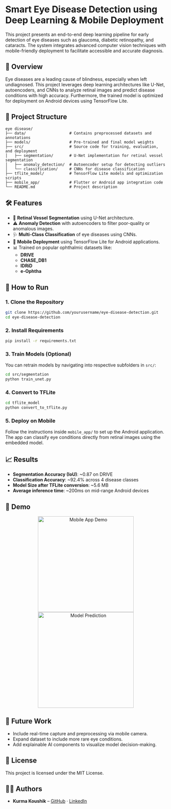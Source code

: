 # Smart Eye Disease Detection using Deep Learning & Mobile Deployment

This project presents an end-to-end deep learning pipeline for early detection of eye diseases such as glaucoma, diabetic retinopathy, and cataracts. The system integrates advanced computer vision techniques with mobile-friendly deployment to facilitate accessible and accurate diagnosis.

## 🧠 Overview

Eye diseases are a leading cause of blindness, especially when left undiagnosed. This project leverages deep learning architectures like U-Net, autoencoders, and CNNs to analyze retinal images and predict disease conditions with high accuracy. Furthermore, the trained model is optimized for deployment on Android devices using TensorFlow Lite.

## 📁 Project Structure

```
eye disease/
├── data/                   # Contains preprocessed datasets and annotations
├── models/                 # Pre-trained and final model weights
├── src/                    # Source code for training, evaluation, and deployment
│   ├── segmentation/       # U-Net implementation for retinal vessel segmentation
│   ├── anomaly_detection/  # Autoencoder setup for detecting outliers
│   └── classification/     # CNNs for disease classification
├── tflite_model/           # TensorFlow Lite models and optimization scripts
├── mobile_app/             # Flutter or Android app integration code
└── README.md               # Project description
```

## 🛠️ Features

- 🧬 **Retinal Vessel Segmentation** using U-Net architecture.
- ⚠️ **Anomaly Detection** with autoencoders to filter poor-quality or anomalous images.
- 🩺 **Multi-Class Classification** of eye diseases using CNNs.
- 📲 **Mobile Deployment** using TensorFlow Lite for Android applications.
- 📊 Trained on popular ophthalmic datasets like:
  - **DRIVE**
  - **CHASE_DB1**
  - **IDRiD**
  - **e-Ophtha**

## 🏁 How to Run

### 1. Clone the Repository

```bash
git clone https://github.com/yourusername/eye-disease-detection.git
cd eye-disease-detection
```

### 2. Install Requirements

```bash
pip install -r requirements.txt
```

### 3. Train Models (Optional)

You can retrain models by navigating into respective subfolders in `src/`:

```bash
cd src/segmentation
python train_unet.py
```

### 4. Convert to TFLite

```bash
cd tflite_model
python convert_to_tflite.py
```

### 5. Deploy on Mobile

Follow the instructions inside `mobile_app/` to set up the Android application. The app can classify eye conditions directly from retinal images using the embedded model.

## 📈 Results

- **Segmentation Accuracy (IoU)**: ~0.87 on DRIVE
- **Classification Accuracy**: ~92.4% across 4 disease classes
- **Model Size after TFLite conversion**: ~5.6 MB
- **Average inference time**: ~200ms on mid-range Android devices

## 🧪 Demo

<p align="center">
  <img src="docs/demo1.gif" alt="Mobile App Demo" width="300"/>
  <img src="docs/demo2.gif" alt="Model Prediction" width="300"/>
</p>

## 📌 Future Work

- Include real-time capture and preprocessing via mobile camera.
- Expand dataset to include more rare eye conditions.
- Add explainable AI components to visualize model decision-making.

## 📄 License

This project is licensed under the MIT License.

## 🙋‍♂️ Authors

- **Kurma Koushik** – [GitHub](https://github.com/yourusername) · [LinkedIn](https://linkedin.com/in/yourprofile)
